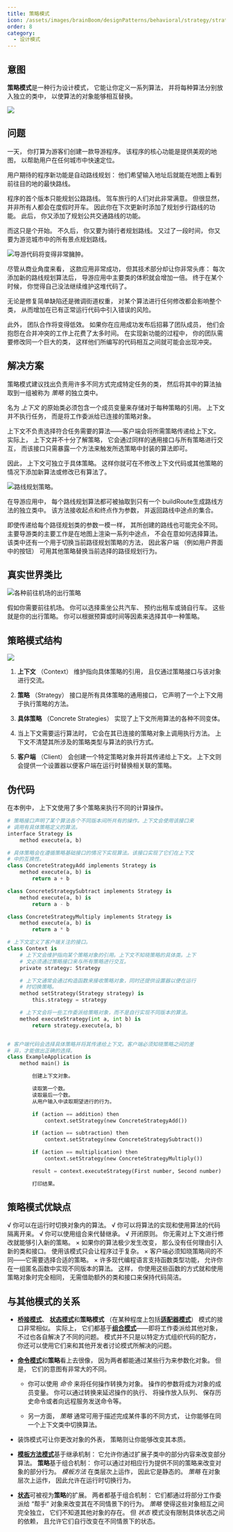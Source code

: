 ```yaml
---
title: 策略模式
icon: /assets/images/brainBoom/designPatterns/behavioral/strategy/strategy-mini.png
order: 8
category:
  - 设计模式
---
```


## 意图

**策略模式**是一种行为设计模式， 它能让你定义一系列算法， 并将每种算法分别放入独立的类中， 以使算法的对象能够相互替换。

![](../../../../.vuepress/public/assets/images/brainBoom/designPatterns/behavioral/strategy/strategy.png)

## 问题

一天， 你打算为游客们创建一款导游程序。 该程序的核心功能是提供美观的地图， 以帮助用户在任何城市中快速定位。

用户期待的程序新功能是自动路线规划： 他们希望输入地址后就能在地图上看到前往目的地的最快路线。

程序的首个版本只能规划公路路线。 驾车旅行的人们对此非常满意。 但很显然， 并非所有人都会在度假时开车。 因此你在下次更新时添加了规划步行路线的功能。 此后， 你又添加了规划公共交通路线的功能。

而这只是个开始。 不久后， 你又要为骑行者规划路线。 又过了一段时间， 你又要为游览城市中的所有景点规划路线。

![导游代码将变得非常臃肿。](../../../../.vuepress/public/assets/images/brainBoom/designPatterns/behavioral/strategy/problem.png)

尽管从商业角度来看， 这款应用非常成功， 但其技术部分却让你非常头疼： 每次添加新的路线规划算法后， 导游应用中主要类的体积就会增加一倍。 终于在某个时候， 你觉得自己没法继续维护这堆代码了。

无论是修复简单缺陷还是微调街道权重， 对某个算法进行任何修改都会影响整个类， 从而增加在已有正常运行代码中引入错误的风险。

此外， 团队合作将变得低效。 如果你在应用成功发布后招募了团队成员， 他们会抱怨在合并冲突的工作上花费了太多时间。 在实现新功能的过程中， 你的团队需要修改同一个巨大的类， 这样他们所编写的代码相互之间就可能会出现冲突。

## 解决方案

策略模式建议找出负责用许多不同方式完成特定任务的类， 然后将其中的算法抽取到一组被称为 *策略* 的独立类中。

名为 *上下文* 的原始类必须包含一个成员变量来存储对于每种策略的引用。 上下文并不执行任务， 而是将工作委派给已连接的策略对象。

上下文不负责选择符合任务需要的算法——客户端会将所需策略传递给上下文。 实际上， 上下文并不十分了解策略， 它会通过同样的通用接口与所有策略进行交互， 而该接口只需暴露一个方法来触发所选策略中封装的算法即可。

因此， 上下文可独立于具体策略。 这样你就可在不修改上下文代码或其他策略的情况下添加新算法或修改已有算法了。

![路线规划策略。](../../../../.vuepress/public/assets/images/brainBoom/designPatterns/behavioral/strategy/solution.png)

在导游应用中， 每个路线规划算法都可被抽取到只有一个 build­Route生成路线方法的独立类中。 该方法接收起点和终点作为参数， 并返回路线中途点的集合。

即使传递给每个路径规划类的参数一模一样， 其所创建的路线也可能完全不同。 主要导游类的主要工作是在地图上渲染一系列中途点， 不会在意如何选择算法。 该类中还有一个用于切换当前路径规划策略的方法， 因此客户端 （例如用户界面中的按钮） 可用其他策略替换当前选择的路径规划行为。

## 真实世界类比

![各种前往机场的出行策略](../../../../.vuepress/public/assets/images/brainBoom/designPatterns/behavioral/strategy/strategy-comic-1-zh.png)

假如你需要前往机场。 你可以选择乘坐公共汽车、 预约出租车或骑自行车。 这些就是你的出行策略。 你可以根据预算或时间等因素来选择其中一种策略。

## 策略模式结构

![](../../../../.vuepress/public/assets/images/brainBoom/designPatterns/behavioral/strategy/structure.png)

1. **上下文** （Context） 维护指向具体策略的引用， 且仅通过策略接口与该对象进行交流。

2. **策略** （Strategy） 接口是所有具体策略的通用接口， 它声明了一个上下文用于执行策略的方法。

3. **具体策略** （Concrete Strategies） 实现了上下文所用算法的各种不同变体。

4. 当上下文需要运行算法时， 它会在其已连接的策略对象上调用执行方法。 上下文不清楚其所涉及的策略类型与算法的执行方式。

5. **客户端** （Client） 会创建一个特定策略对象并将其传递给上下文。 上下文则会提供一个设置器以便客户端在运行时替换相关联的策略。

## 伪代码
在本例中， 上下文使用了多个策略来执行不同的计算操作。

```py
# 策略接口声明了某个算法各个不同版本间所共有的操作。上下文会使用该接口来
# 调用有具体策略定义的算法。
interface Strategy is
    method execute(a, b)

# 具体策略会在遵循策略基础接口的情况下实现算法。该接口实现了它们在上下文
# 中的互换性。
class ConcreteStrategyAdd implements Strategy is
    method execute(a, b) is
        return a + b

class ConcreteStrategySubtract implements Strategy is
    method execute(a, b) is
        return a - b

class ConcreteStrategyMultiply implements Strategy is
    method execute(a, b) is
        return a * b

# 上下文定义了客户端关注的接口。
class Context is
    # 上下文会维护指向某个策略对象的引用。上下文不知晓策略的具体类。上下
    # 文必须通过策略接口来与所有策略进行交互。
    private strategy: Strategy

    # 上下文通常会通过构造函数来接收策略对象，同时还提供设置器以便在运行
    # 时切换策略。
    method setStrategy(Strategy strategy) is
        this.strategy = strategy

    # 上下文会将一些工作委派给策略对象，而不是自行实现不同版本的算法。
    method executeStrategy(int a, int b) is
        return strategy.execute(a, b)


# 客户端代码会选择具体策略并将其传递给上下文。客户端必须知晓策略之间的差
# 异，才能做出正确的选择。
class ExampleApplication is
    method main() is

        创建上下文对象。

        读取第一个数。
        读取最后一个数。
        从用户输入中读取期望进行的行为。

        if (action == addition) then
            context.setStrategy(new ConcreteStrategyAdd())

        if (action == subtraction) then
            context.setStrategy(new ConcreteStrategySubtract())

        if (action == multiplication) then
            context.setStrategy(new ConcreteStrategyMultiply())

        result = context.executeStrategy(First number, Second number)

        打印结果。
```

## 策略模式优缺点
√ 你可以在运行时切换对象内的算法。
√ 你可以将算法的实现和使用算法的代码隔离开来。
√ 你可以使用组合来代替继承。
√ 开闭原则。 你无需对上下文进行修改就能够引入新的策略。
× 如果你的算法极少发生改变， 那么没有任何理由引入新的类和接口。 使用该模式只会让程序过于复杂。
× 客户端必须知晓策略间的不同——它需要选择合适的策略。
× 许多现代编程语言支持函数类型功能， 允许你在一组匿名函数中实现不同版本的算法。 这样， 你使用这些函数的方式就和使用策略对象时完全相同， 无需借助额外的类和接口来保持代码简洁。

## 与其他模式的关系
- [**桥接模式**](../structural/bridge.md)、 [**状态模式**](./state.md)和**策略模式** （在某种程度上包括[**适配器模式**](../structural/adapter.md)） 模式的接口非常相似。 实际上， 它们都基于[**组合模式**](../structural/composite.md)——即将工作委派给其他对象， 不过也各自解决了不同的问题。 模式并不只是以特定方式组织代码的配方， 你还可以使用它们来和其他开发者讨论模式所解决的问题。

- [**命令模式**](./command.md)和**策略**看上去很像， 因为两者都能通过某些行为来参数化对象。 但是， 它们的意图有非常大的不同。

  - 你可以使用 *命令* 来将任何操作转换为对象。 操作的参数将成为对象的成员变量。 你可以通过转换来延迟操作的执行、 将操作放入队列、 保存历史命令或者向远程服务发送命令等。

  - 另一方面， *策略* 通常可用于描述完成某件事的不同方式， 让你能够在同一个上下文类中切换算法。

- 装饰模式可让你更改对象的外表， 策略则让你能够改变其本质。

- [**模板方法模式**](./template-method.md)基于继承机制： 它允许你通过扩展子类中的部分内容来改变部分算法。 **策略**基于组合机制： 你可以通过对相应行为提供不同的策略来改变对象的部分行为。 *模板方法* 在类层次上运作， 因此它是静态的。 *策略* 在对象层次上运作， 因此允许在运行时切换行为。

- [**状态**](./state.md)可被视为**策略**的扩展。 两者都基于组合机制： 它们都通过将部分工作委派给 “帮手” 对象来改变其在不同情景下的行为。 *策略* 使得这些对象相互之间完全独立， 它们不知道其他对象的存在。 但 *状态* 模式没有限制具体状态之间的依赖， 且允许它们自行改变在不同情景下的状态。